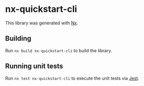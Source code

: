 # nx-quickstart-cli

This library was generated with [Nx](https://nx.dev).

## Building

Run `nx build nx-quickstart-cli` to build the library.

## Running unit tests

Run `nx test nx-quickstart-cli` to execute the unit tests via [Jest](https://jestjs.io).
